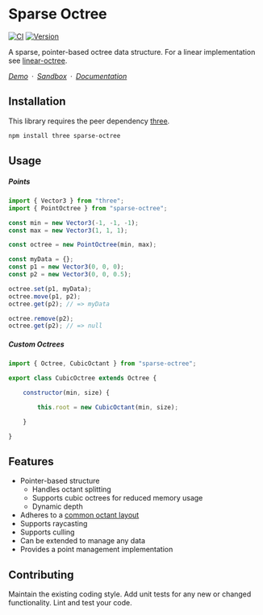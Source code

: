 # Sparse Octree

[![CI](https://github.com/vanruesc/sparse-octree/actions/workflows/ci.yml/badge.svg)](https://github.com/vanruesc/sparse-octree/actions/workflows/ci.yml)
[![Version](https://badgen.net/npm/v/sparse-octree?color=green)](https://www.npmjs.com/package/sparse-octree)

A sparse, pointer-based octree data structure. For a linear implementation see [linear-octree](https://github.com/vanruesc/linear-octree).

*[Demo](https://vanruesc.github.io/sparse-octree/demo)&ensp;&middot;&ensp;[Sandbox](https://codesandbox.io/s/sparse-octree-3yn8o)&ensp;&middot;&ensp;[Documentation](https://vanruesc.github.io/sparse-octree/docs)*


## Installation

This library requires the peer dependency [three](https://github.com/mrdoob/three.js/).

```sh
npm install three sparse-octree
``` 


## Usage

##### Points

```js
import { Vector3 } from "three";
import { PointOctree } from "sparse-octree";

const min = new Vector3(-1, -1, -1);
const max = new Vector3(1, 1, 1);

const octree = new PointOctree(min, max);

const myData = {};
const p1 = new Vector3(0, 0, 0);
const p2 = new Vector3(0, 0, 0.5);

octree.set(p1, myData);
octree.move(p1, p2);
octree.get(p2); // => myData

octree.remove(p2);
octree.get(p2); // => null
```

##### Custom Octrees

```js
import { Octree, CubicOctant } from "sparse-octree";

export class CubicOctree extends Octree {

	constructor(min, size) {

		this.root = new CubicOctant(min, size);

	}

}
```


## Features

- Pointer-based structure
  - Handles octant splitting
  - Supports cubic octrees for reduced memory usage
  - Dynamic depth
- Adheres to a [common octant layout](https://vanruesc.github.io/sparse-octree/docs/variables/layout.html)
- Supports raycasting
- Supports culling
- Can be extended to manage any data
- Provides a point management implementation


## Contributing

Maintain the existing coding style. Add unit tests for any new or changed functionality. Lint and test your code.
